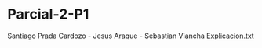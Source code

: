 # Parcial-2-P1
Santiago Prada Cardozo - Jesus Araque - Sebastian Viancha 
[Explicacion.txt](https://github.com/Spc17/Parcial-2-P1/files/9351337/Explicacion.txt)
